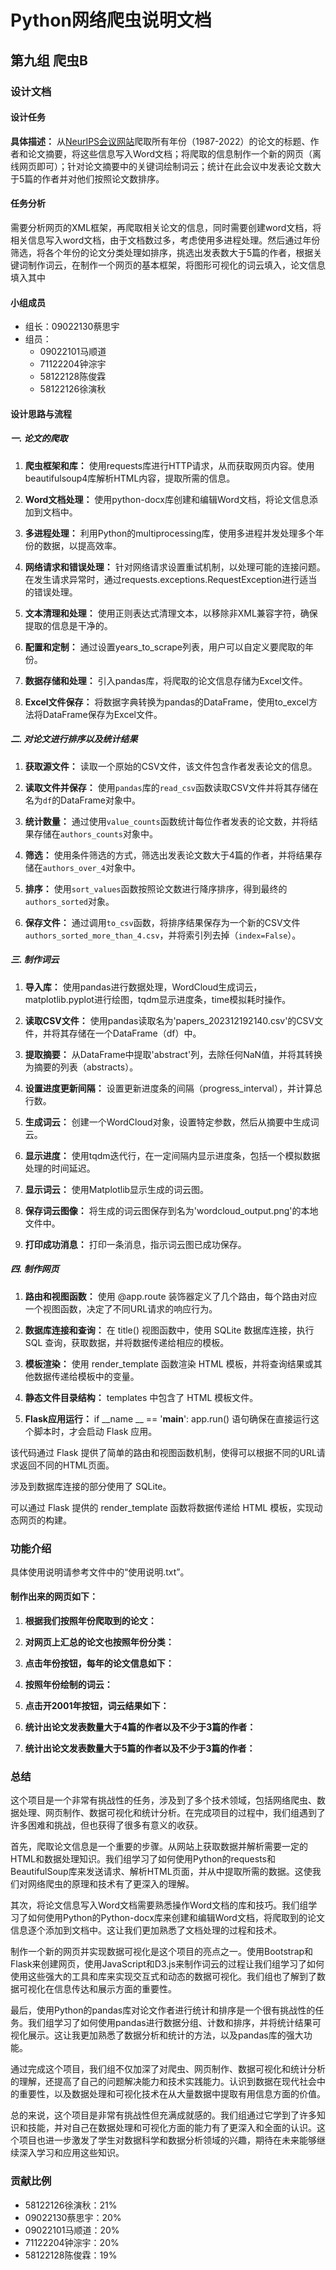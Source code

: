 # Python网络爬虫说明文档

## 第九组 爬虫B

### 设计文档

#### 设计任务

**具体描述：** 从[NeurIPS会议网站](https://proceedings.neurips.cc/)爬取所有年份（1987-2022）的论文的标题、作者和论文摘要，将这些信息写入Word文档；将爬取的信息制作一个新的网页（离线网页即可）；针对论文摘要中的关键词绘制词云；统计在此会议中发表论文数大于5篇的作者并对他们按照论文数排序。

#### 任务分析

需要分析网页的XML框架，再爬取相关论文的信息，同时需要创建word文档，将相关信息写入word文档，由于文档数过多，考虑使用多进程处理。然后通过年份筛选，将各个年份的论文分类处理如排序，挑选出发表数大于5篇的作者，根据关键词制作词云，在制作一个网页的基本框架，将图形可视化的词云填入，论文信息填入其中

#### 小组成员

- 组长：09022130蔡思宇
- 组员：
  - 09022101马顺道
  - 71122204钟淙宇
  - 58122128陈俊霖
  - 58122126徐演秋

#### 设计思路与流程

##### 一. 论文的爬取

1. **爬虫框架和库：** 使用requests库进行HTTP请求，从而获取网页内容。使用beautifulsoup4库解析HTML内容，提取所需的信息。
   
2. **Word文档处理：** 使用python-docx库创建和编辑Word文档，将论文信息添加到文档中。
   
3. **多进程处理：** 利用Python的multiprocessing库，使用多进程并发处理多个年份的数据，以提高效率。
   
4. **网络请求和错误处理：** 针对网络请求设置重试机制，以处理可能的连接问题。在发生请求异常时，通过requests.exceptions.RequestException进行适当的错误处理。

5. **文本清理和处理：** 使用正则表达式清理文本，以移除非XML兼容字符，确保提取的信息是干净的。

6. **配置和定制：** 通过设置years_to_scrape列表，用户可以自定义要爬取的年份。

7. **数据存储和处理：** 引入pandas库，将爬取的论文信息存储为Excel文件。

8. **Excel文件保存：** 将数据字典转换为pandas的DataFrame，使用to_excel方法将DataFrame保存为Excel文件。

##### 二. 对论文进行排序以及统计结果

1. **获取源文件：** 读取一个原始的CSV文件，该文件包含作者发表论文的信息。

2. **读取文件并保存：** 使用`pandas`库的`read_csv`函数读取CSV文件并将其存储在名为`df`的DataFrame对象中。

3. **统计数量：** 通过使用`value_counts`函数统计每位作者发表的论文数，并将结果存储在`authors_counts`对象中。

4. **筛选：** 使用条件筛选的方式，筛选出发表论文数大于4篇的作者，并将结果存储在`authors_over_4`对象中。

5. **排序：** 使用`sort_values`函数按照论文数进行降序排序，得到最终的`authors_sorted`对象。

6. **保存文件：** 通过调用`to_csv`函数，将排序结果保存为一个新的CSV文件`authors_sorted_more_than_4.csv`，并将索引列去掉（`index=False`）。

##### 三. 制作词云

1. **导入库：** 使用pandas进行数据处理，WordCloud生成词云，matplotlib.pyplot进行绘图，tqdm显示进度条，time模拟耗时操作。

2. **读取CSV文件：** 使用pandas读取名为'papers_202312192140.csv'的CSV文件，并将其存储在一个DataFrame（df）中。

3. **提取摘要：** 从DataFrame中提取'abstract'列，去除任何NaN值，并将其转换为摘要的列表（abstracts）。

4. **设置进度更新间隔：** 设置更新进度条的间隔（progress_interval），并计算总行数。

5. **生成词云：** 创建一个WordCloud对象，设置特定参数，然后从摘要中生成词云。

6. **显示进度：** 使用tqdm迭代行，在一定间隔内显示进度条，包括一个模拟数据处理的时间延迟。

7. **显示词云：** 使用Matplotlib显示生成的词云图。

8. **保存词云图像：** 将生成的词云图保存到名为'wordcloud_output.png'的本地文件中。

9. **打印成功消息：** 打印一条消息，指示词云图已成功保存。

##### 四. 制作网页

1. **路由和视图函数：** 使用 @app.route 装饰器定义了几个路由，每个路由对应一个视图函数，决定了不同URL请求的响应行为。

2. **数据库连接和查询：** 在 title() 视图函数中，使用 SQLite 数据库连接，执行 SQL 查询，获取数据，并将数据传递给相应的模板。

3. **模板渲染：** 使用 render_template 函数渲染 HTML 模板，并将查询结果或其他数据传递给模板中的变量。

4. **静态文件目录结构：** templates 中包含了 HTML 模板文件。

5. **Flask应用运行：** if __name
__ == '__main__': app.run() 语句确保在直接运行这个脚本时，才会启动 Flask 应用。

该代码通过 Flask 提供了简单的路由和视图函数机制，使得可以根据不同的URL请求返回不同的HTML页面。

涉及到数据库连接的部分使用了 SQLite。

可以通过 Flask 提供的 render_template 函数将数据传递给 HTML 模板，实现动态网页的构建。

### 功能介绍

具体使用说明请参考文件中的“使用说明.txt”。

#### 制作出来的网页如下：

1. **根据我们按照年份爬取到的论文：**

2. **对网页上汇总的论文也按照年份分类：**

3. **点击年份按钮，每年的论文信息如下：**

4. **按照年份绘制的词云：**

5. **点击开2001年按钮，词云结果如下：**

6. **统计出论文发表数量大于4篇的作者以及不少于3篇的作者：**

7. **统计出论文发表数量大于5篇的作者以及不少于3篇的作者：**

### 总结

这个项目是一个非常有挑战性的任务，涉及到了多个技术领域，包括网络爬虫、数据处理、网页制作、数据可视化和统计分析。在完成项目的过程中，我们组遇到了许多困难和挑战，但也获得了很多有意义的收获。

首先，爬取论文信息是一个重要的步骤。从网站上获取数据并解析需要一定的HTML和数据处理知识。我们组学习了如何使用Python的requests和BeautifulSoup库来发送请求、解析HTML页面，并从中提取所需的数据。这使我们对网络爬虫的原理和技术有了更深入的理解。

其次，将论文信息写入Word文档需要熟悉操作Word文档的库和技巧。我们组学习了如何使用Python的Python-docx库来创建和编辑Word文档，将爬取到的论文信息逐个添加到文档中。这让我们更加熟悉了文档处理的过程和技术。

制作一个新的网页并实现数据可视化是这个项目的亮点之一。使用Bootstrap和Flask来创建网页，使用JavaScript和D3.js来制作词云的过程让我们组学习了如何使用这些强大的工具和库来实现交互式和动态的数据可视化。我们组也了解到了数据可视化在信息传达和展示方面的重要性。

最后，使用Python的pandas库对论文作者进行统计和排序是一个很有挑战性的任务。我们组学习了如何使用pandas进行数据分组、计数和排序，并将统计结果可视化展示。这让我更加熟悉了数据分析和统计的方法，以及pandas库的强大功能。

通过完成这个项目，我们组不仅加深了对爬虫、网页制作、数据可视化和统计分析的理解，还提高了自己的问题解决能力和技术实践能力。认识到数据在现代社会中的重要性，以及数据处理和可视化技术在从大量数据中提取有用信息方面的价值。

总的来说，这个项目是非常有挑战性但充满成就感的。我们组通过它学到了许多知识和技能，并对自己在数据处理和可视化方面的能力有了更深入和全面的认识。这个项目也进一步激发了学生对数据科学和数据分析领域的兴趣，期待在未来能够继续深入学习和应用这些知识。

### 贡献比例

- 58122126徐演秋：21%
- 09022130蔡思宇：20%
- 09022101马顺道：20%
- 71122204钟淙宇：20%
- 58122128陈俊霖：19%

